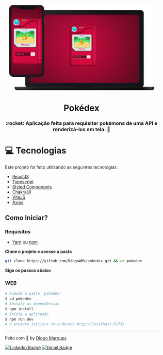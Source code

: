 <p align="center">
   <img src="preview.png" alt="Pokédex" width="480px"/>
</p>

<h1 align="center">Pokédex</h1>

<h3 align="center">
  :rocket: Aplicação feita para requisitar pokémons de uma API e renderizá-los em tela. 🚀
</h3>


# :computer: Tecnologias

Este projeto foi feito utilizando as seguintes tecnologias:

* [ReactJS](https://reactjs.org/)
* [Typescript](https://www.typescriptlang.org/)
* [Styled Components](https://styled-components.com/)
* [ChakraUI](https://chakra-ui.com/)
* [ViteJS](https://vitejs.dev/)
* [Axios](https://axios-http.com/ptbr/docs/intro)


## Como Iniciar?

### Requisitos

- [Yarn](https://classic.yarnpkg.com/) ou [npm](https://www.npmjs.com/package/npm)

**Clone o projeto e acesse a pasta**

```bash
git clone https://github.com/DiogoAMV/pokedex.git && cd pokedex
```

**Siga os passos abaixo**

### WEB

```bash
# Acesse a pasta 'pokedex'
$ cd pokedex
# Instale as dependências
$ npm install
# Inicie a aplicação
$ npm run dev
# O projeto iniciará no endereço http://localhost:5173/
```

---

Feito com :purple_heart: by [Diogo Marques](https://github.com/DiogoAMV)

[![Linkedin Badge](https://img.shields.io/badge/-Diogo%20Marques-blue?style=flat-square&logo=Linkedin&logoColor=white&link=https://www.linkedin.com/in/diogomarques/)](https://www.linkedin.com/in/diogo-marques-719950221/) 
[![Gmail Badge](https://img.shields.io/badge/-contato.diogoamv@gmail.com-c14438?style=flat-square&logo=Gmail&logoColor=white&link=mailto:contato.diogoamv@gmail.com)](mailto:contato.diogoamv@gmail.com)
